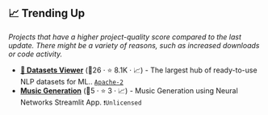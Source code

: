 ## 📈 Trending Up

_Projects that have a higher project-quality score compared to the last update. There might be a variety of reasons, such as increased downloads or code activity._

- <b><a href="https://huggingface.co/datasets/viewer/">🤗 Datasets Viewer</a></b> (🥇26 ·  ⭐ 8.1K · 📈) - The largest hub of ready-to-use NLP datasets for ML.. <code><a href="http://bit.ly/3nYMfla">Apache-2</a></code>
- <b><a href="https://neuralpiano.herokuapp.com/">Music Generation</a></b> (🥉5 ·  ⭐ 3 · 📈) - Music Generation using Neural Networks Streamlit App. <code>❗Unlicensed</code>

